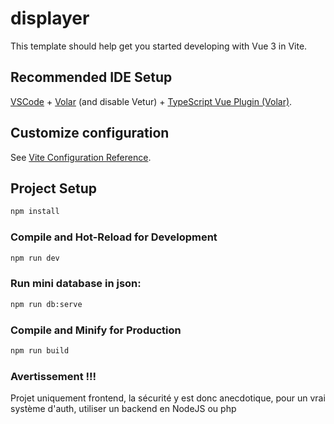 # displayer

This template should help get you started developing with Vue 3 in Vite.

## Recommended IDE Setup

[VSCode](https://code.visualstudio.com/) + [Volar](https://marketplace.visualstudio.com/items?itemName=Vue.volar) (and disable Vetur) + [TypeScript Vue Plugin (Volar)](https://marketplace.visualstudio.com/items?itemName=Vue.vscode-typescript-vue-plugin).

## Customize configuration

See [Vite Configuration Reference](https://vitejs.dev/config/).

## Project Setup

```sh
npm install
```

### Compile and Hot-Reload for Development

```sh
npm run dev
```

### Run mini database in json:

```sh
npm run db:serve
```

### Compile and Minify for Production

```sh
npm run build
```


###  Avertissement !!!
Projet uniquement frontend, la sécurité y est donc anecdotique, pour un vrai système d'auth, utiliser un backend en NodeJS ou php